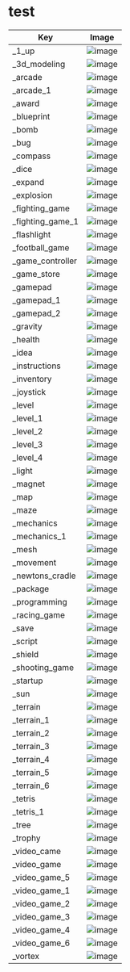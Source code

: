 # test

|Key|Image|
|---|---|
|_1_up |![image](070-1-up.svg)|
|_3d_modeling |![image](065-3d-modeling.svg)|
|_arcade |![image](064-arcade.svg)|
|_arcade_1 |![image](011-arcade-1.svg)|
|_award |![image](037-award.svg)|
|_blueprint |![image](036-blueprint.svg)|
|_bomb |![image](043-bomb.svg)|
|_bug |![image](032-bug.svg)|
|_compass |![image](027-compass.svg)|
|_dice |![image](025-dice.svg)|
|_expand |![image](047-expand.svg)|
|_explosion |![image](044-explosion.svg)|
|_fighting_game |![image](045-fighting-game.svg)|
|_fighting_game_1 |![image](016-fighting-game-1.svg)|
|_flashlight |![image](057-flashlight.svg)|
|_football_game |![image](012-football-game.svg)|
|_game_controller |![image](003-game-controller.svg)|
|_game_store |![image](042-game-store.svg)|
|_gamepad |![image](068-gamepad.svg)|
|_gamepad_1 |![image](052-gamepad-1.svg)|
|_gamepad_2 |![image](008-gamepad-2.svg)|
|_gravity |![image](021-gravity.svg)|
|_health |![image](069-health.svg)|
|_idea |![image](050-idea.svg)|
|_instructions |![image](031-instructions.svg)|
|_inventory |![image](033-inventory.svg)|
|_joystick |![image](023-joystick.svg)|
|_level |![image](030-level.svg)|
|_level_1 |![image](029-level-1.svg)|
|_level_2 |![image](020-level-2.svg)|
|_level_3 |![image](017-level-3.svg)|
|_level_4 |![image](002-level-4.svg)|
|_light |![image](048-light.svg)|
|_magnet |![image](038-magnet.svg)|
|_map |![image](041-map.svg)|
|_maze |![image](055-maze.svg)|
|_mechanics |![image](022-mechanics.svg)|
|_mechanics_1 |![image](019-mechanics-1.svg)|
|_mesh |![image](056-mesh.svg)|
|_movement |![image](046-movement.svg)|
|_newtons_cradle |![image](009-newtons-cradle.svg)|
|_package |![image](051-package.svg)|
|_programming |![image](067-programming.svg)|
|_racing_game |![image](015-racing-game.svg)|
|_save |![image](040-save.svg)|
|_script |![image](053-script.svg)|
|_shield |![image](026-shield.svg)|
|_shooting_game |![image](013-shooting-game.svg)|
|_startup |![image](039-startup.svg)|
|_sun |![image](049-sun.svg)|
|_terrain |![image](063-terrain.svg)|
|_terrain_1 |![image](062-terrain-1.svg)|
|_terrain_2 |![image](061-terrain-2.svg)|
|_terrain_3 |![image](060-terrain-3.svg)|
|_terrain_4 |![image](059-terrain-4.svg)|
|_terrain_5 |![image](028-terrain-5.svg)|
|_terrain_6 |![image](010-terrain-6.svg)|
|_tetris |![image](014-tetris.svg)|
|_tetris_1 |![image](004-tetris-1.svg)|
|_tree |![image](058-tree.svg)|
|_trophy |![image](006-trophy.svg)|
|_video_came |![image](054-video-camera.svg)|
|_video_game |![image](066-video-game.svg)|
|_video_game_5 |![image](005-video-game-5.svg)|
|_video_game_1 |![image](035-video-game-1.svg)|
|_video_game_2 |![image](034-video-game-2.svg)|
|_video_game_3 |![image](024-video-game-3.svg)|
|_video_game_4 |![image](007-video-game-4.svg)|
|_video_game_6 |![image](001-video-game-6.svg)|
|_vortex |![image](018-vortex.svg)|